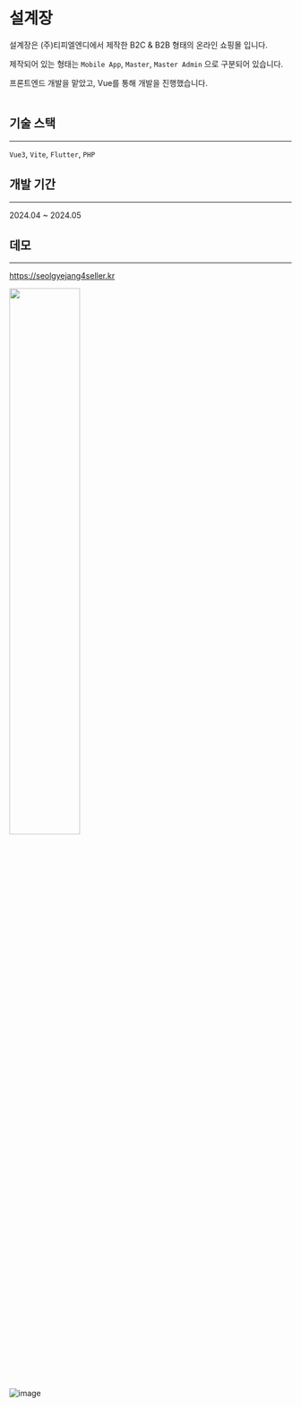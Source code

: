 # 설계장

설계장은 (주)티피엘엔디에서 제작한 B2C & B2B 형태의 온라인 쇼핑몰 입니다. <br/>

제작되어 있는 형태는 `Mobile App`, `Master`, `Master Admin` 으로 구분되어 있습니다. <br/>

프론트엔드 개발을 맡았고, Vue를 통해 개발을 진행했습니다. <br/> <br/>


## 기술 스택
---

`Vue3`, `Vite`, `Flutter`, `PHP`



## 개발 기간
--- 
2024.04 ~ 2024.05



## 데모
---

https://seolgyejang4seller.kr

<img src="https://github.com/hdev1004/portfolio/assets/59737252/5394ba49-2c4e-4c32-9346-b077fc2b9314" width="50%"/>

<br/>

![image](https://github.com/hdev1004/portfolio/assets/59737252/7173d7e4-b345-46cb-96ae-1fa0673014b0)
